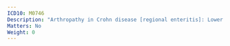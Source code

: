 ```yaml
---
ICD10: M0746
Description: "Arthropathy in Crohn disease [regional enteritis]: Lower leg"
Matters: No
Weight: 0
---
```


